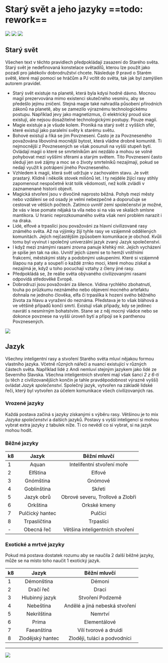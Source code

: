 # Starý svět a jeho jazyky ==todo: rework==

<img src="/assets/sep_line.png"/>

<img src="/assets/OW/Old_world.png"/>

<img src="/assets/sep_line.png"/>

## Starý svět

Všechen text v těchto pravidlech předpokládají zasazení do Starého světa. Starý svět je nedefinovaná konstelace světadílů, kterou lze použít jako pozadí pro jakékoliv dobrodružství chcete. Následuje *9* pravd o Starém světě, které mají pomoci se hráčům a PJ vcítit do světa, tak jak byl zamýšlen autorem pravidel.

- Starý svět existuje na planetě, která byla kdysi hodně dávno. Mocnou magií prezervována mimo existenci skutečného vesmíru, aby se předešlo jejímu zničení. Stejná magie také nahradila působení přírodních zákonů na planetě, aby se zamezilo výraznému technologickému postupu. Například jevy jako magnetizmus, či elektrický proud sice existují, ale nejsou dosažitelné technologickými postupy. Pouze magií.
- Magie existuje a je všude kolem. Proniká na starý svět z vyšších sfér, které existují jako paralelní světy k starému světu.
- Bohové existují a říká se jim Povznesení. Často je za Povzneseného považována libovolná mocnější bytost, která vládne drobné komunitě. Ti nejmocnější z Povznesených se však posunuli na vyšší stupeň bytí. Ovládají magii o které se smrtelníkům ani nezdálo a mohou se volně pohybovat mezi vyššími sférami a starým světem. Tito Povznesení často sledují jen své zájmy a moc se o životy smrtelníků nezajímají, pokud se nedají využít k potrápení jiného Povzneseného.
- Vzhledem k magii, která svět udržuje v zachovalém stavu. Je svět prastarý. Klidně i několik stovek miliónů let. I ty nejdéle žijící rasy stihly zapomenout nespočetně krát tolik vědomostí, než kolik zvládli v zaznamenané historii objevit.
- Magická stvoření jsou v divočině naprosto běžná. Pohyb mezi městy nebo vzdálení se od osady je velmi nebezpečné a doporučuje se cestovat ve větších počtech. Zatímco uvnitř zemí společenství je možné, že vás v lese pomate nějaká ta víla nebo si na vás ve skalách smlsne mantikora. U hranic neprozkoumaného světa však není problém narazit i na draka.
- Lidé, elfové a trpaslíci jsou považováni za hlavní civilizované rasy známého světa. Až na výjimky žijí tyhle rasy ve vzájemně oddělených komunitách. Jejich nejčastějším způsobem komunikace je obchod. Kvůli tomu byl vyvinut i společný univerzální jazyk zvaný Jazyk společenství.
- I když mezi známými rasami zrovna panuje křehký mír. Jejich vycházení je spíše jen tak na oko. Uvnitř jejich území se to hemží vnitřními frakcemi, městskými státy a podobnými uskupeními. Které si vzájemně šlapou na paty a soupeří o každé zrnko moci, které mohou získat a nezajímá je, když u toho pocuchají vztahy z členy jiné rasy.
- Předpokládá se, že reálie světa obývaného civilizovanými rasami odpovídá středověké Evropě.
- Dobrodruzi jsou považování za šílence. Vidina rychlého zbohatnutí, touha po průzkumu neznámého nebo objevení mocného artefaktu dohnala ne jednoho člověka, elfa či trpaslíka k hození svého běžného života za hlavu a vyražení do neznáma. Představa je to však bláhová a ve většině případů končí smrtí. Existují však případy, kdy se jedinec navrátí s nesmírným bohatstvím. Stane se z něj mocný vládce nebo se dokonce povznese na vyšší úroveň bytí a připojí se k panthenou Povznesených.

<img src="/assets/sep_line.png"/>

## Jazyk

Všechny inteligentní rasy a stvoření Starého světa mluví nějakou formou vlastního jazyka. Včetně různých nářečí a nuancí existující v různých částech světa. Například lidé z Andi nemluví stejným jazykem jako lidé ze Severního Slavska. Všechna inteligentních stvoření mají však šanci *2 z 6-ti* (u těch z civilizovanějších končin je tahle pravděpodobnost výrazně vyšší) ovládat *Jazyk společenství*. Společný jazyk, vytvořen na základě lidské řeči, který byl vytvořen za účelem komunikace všech civilizovaných ras.

### Vrozené jazyky

Každá postava začíná s jazyky získanými s výběru rasy. Většinou je to mix *Jazyka společenství* a dalších jazyků. Postavy s vyšší inteligencí si mohou vybrat extra jazyky z tabulek níže. Ti co nevědí co si vybrat, si na jazyk mohou hodit.

### Běžné jazyky

| k8   |      Jazyk      |           Běžní mluvčí           |
| ---- | :-------------: | :------------------------------: |
| 1    |      Aquan      |    Intelifentní stvoření moře    |
| 2    |    Elfština     |              Elfové              |
| 3    |    Gnómština    |             Gnómové              |
| 4    |   Goblinština   |              Skřeti              |
| 5    |   Jazyk obrů    | Obrové severu, Trollové a Zlobři |
| 6    |    Orkština     |           Orkské kmeny           |
| 7    | Pulčický hantec |             Pulčíci              |
| 8    |  Trpasličtina   |            Trpaslíci             |
| -    |   Obecná řeč    | Většina inteligentních stvoření  |

### Exotické a mrtvé jazyky

Pokud má postava dostatek rozumu aby se naučila 2 další běžné jazyky, může se na místo toho naučit 1 exotický jazyk.

| k8   |      Jazyk       |          Běžní mluvčí          |
| ---- | :--------------: | :----------------------------: |
| 1    |    Démonština    |             Démoni             |
| 2    |    Dračí řeč     |             Draci              |
| 3    |  Hlubinný jazyk  |        Stvoření Podzemě        |
| 4    |    Nebeština     | Andělé a jiná nebeská stvoření |
| 5    |   Nekrilština    |            Nemrtví             |
| 6    |      Prima       |          Elementálové          |
| 7    |    Faeanština    |     Vílí tvorové a druidi      |
| 8    | Zlodějský hantec |  Zloději, tuláci a podvodníci  |

---



<img src="/assets/sep_line.png"/>
